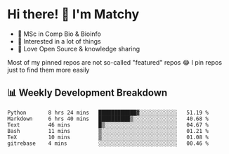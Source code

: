 # Hi there! 👋 I'm Matchy

- 🧬 MSc in Comp Bio & Bioinfo
- 🎈 Interested in a lot of things
- 💜 Love Open Source & knowledge sharing

Most of my pinned repos are not so-called "featured" repos 😂 I pin repos just to find them more easily

## 📊 Weekly Development Breakdown

<!--START_SECTION:waka-->

```text
Python       8 hrs 24 mins   ████████████▓░░░░░░░░░░░░   51.19 %
Markdown     6 hrs 40 mins   ██████████▒░░░░░░░░░░░░░░   40.68 %
Text         46 mins         █▒░░░░░░░░░░░░░░░░░░░░░░░   04.67 %
Bash         11 mins         ▒░░░░░░░░░░░░░░░░░░░░░░░░   01.21 %
TeX          10 mins         ▒░░░░░░░░░░░░░░░░░░░░░░░░   01.08 %
gitrebase    4 mins          ░░░░░░░░░░░░░░░░░░░░░░░░░   00.46 %
```

<!--END_SECTION:waka-->
